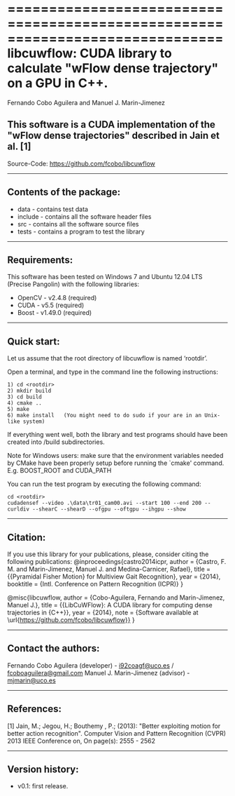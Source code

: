 ==============================================================================
libcuwflow: CUDA library to calculate "wFlow dense trajectory" on a GPU in C++.
==============================================================================
Fernando Cobo Aguilera and Manuel J. Marin-Jimenez


This software is a CUDA implementation of the "wFlow dense trajectories" described 
in Jain et al. [1]
--------------------------------------------------------------------------------

   Source-Code:   https://github.com/fcobo/libcuwflow

--------------------------------------------------------------------------------
Contents of the package:
--------------------------------------------------------------------------------
- data - contains test data
- include - contains all the software header files
- src - contains all the software source files
- tests - contains a program to test the library


--------------------------------------------------------------------------------
Requirements:
--------------------------------------------------------------------------------
This software has been tested on Windows 7 and Ubuntu 12.04 LTS (Precise Pangolin) with the following libraries:
- OpenCV - v2.4.8 (required)
- CUDA - v5.5 (required)
- Boost - v1.49.0 (required)


--------------------------------------------------------------------------------
Quick start:
--------------------------------------------------------------------------------
Let us assume that the root directory of libcuwflow is named ‘rootdir’.

Open a terminal, and type in the command line the following instructions:
```
1) cd <rootdir>
2) mkdir build
3) cd build
4) cmake ..
5) make
6) make install   (You might need to do sudo if your are in an Unix-like system)
```
If everything went well, both the library and test programs should have been
created into <rootdir>/build subdirectories.

Note for Windows users: make sure that the environment variables needed by CMake have 
been properly setup before running the `cmake' command. E.g. BOOST_ROOT and CUDA_PATH

You can run the test program by executing the following command:
```
cd <rootdir>
cudadensef --video .\data\tr01_cam00.avi --start 100 --end 200 --curldiv --shearC --shearD --ofgpu --oftgpu --ihgpu --show
```

--------------------------------------------------------------------------------
Citation:
--------------------------------------------------------------------------------
If you use this library for your publications, please, consider citing the 
following publications:
@inproceedings{castro2014icpr,
 author = {Castro, F. M. and Marin-Jimenez, Manuel J. and Medina-Carnicer, Rafael},
 title  = {{Pyramidal Fisher Motion} for Multiview Gait Recognition},
 year = {2014},
 booktitle = {Intl. Conference on Pattern Recognition (ICPR)}
}

@misc{libcuwflow,
 author = {Cobo-Aguilera, Fernando and Marin-Jimenez, Manuel J.},
 title = {{LibCuWFlow}: A CUDA library for computing dense trajectories in {C++}},
 year = {2014},
 note =   {Software available at \url{https://github.com/fcobo/libcuwflow}}
}

--------------------------------------------------------------------------------
Contact the authors:
--------------------------------------------------------------------------------
Fernando Cobo Aguilera (developer) - i92coagf@uco.es / fcoboaguilera@gmail.com
Manuel J. Marin-Jimenez (advisor) - mjmarin@uco.es


--------------------------------------------------------------------------------
References:
--------------------------------------------------------------------------------
[1] Jain, M.; Jegou, H.; Bouthemy , P.; (2013): "Better exploiting motion for better
action recognition". Computer Vision and Pattern Recognition (CVPR) 2013 IEEE
Conference on, On page(s): 2555 - 2562


--------------------------------------------------------------------------------
Version history:
--------------------------------------------------------------------------------

- v0.1: first release.
